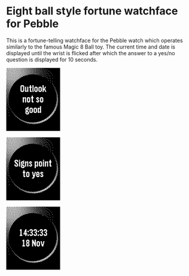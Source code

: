 # Eight ball style fortune watchface for Pebble

This is a fortune-telling watchface for the Pebble watch which operates
similarly to the famous Magic 8 Ball toy. The current time and date is
displayed until the wrist is flicked after which the answer to a yes/no
question is displayed for 10 seconds.

![Outlook not so good](screenshots/pebble-screenshot_2013-11-18_14-34-47.png)

![Signs point to yes](screenshots/pebble-screenshot_2013-11-18_14-33-10.png)

![Time and date](screenshots/pebble-screenshot_2013-11-18_14-32-56.png)

